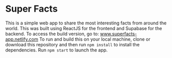 # Super Facts
This is a simple web app to share the most interesting facts from around the world. This was built using ReactJS for the frontend and Supabase for the backend.
To access the build version, go to: www.superfacts-app.netlify.com
To run and build this on your local machine, clone or download this repository and then run ```npm install``` to install the dependencies. Run ```npm start``` to launch the app.
